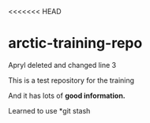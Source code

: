 <<<<<<< HEAD
# arctic-training-repo
Apryl deleted and changed line 3


This is a test repository for the training

And it has lots of **good information.** 

Learned to use *git stash
